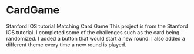 # CardGame
Stanford IOS tutorial Matching Card Game 
This project is from the Stanford IOS tutorial. I completed some of the challenges such as the card being randomized. I added a button that would start a new round. I also added a different theme every time a new round is played. 
